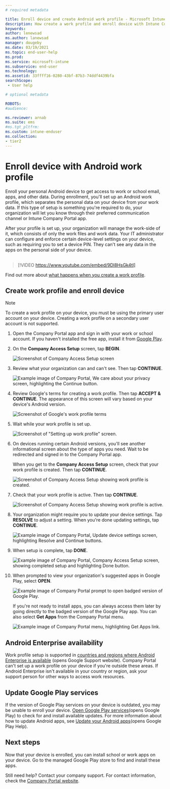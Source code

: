```yaml
---
# required metadata

title: Enroll device and create Android work profile - Microsoft Intune | Microsoft Docs
description: How create a work profile and enroll device with Intune Company Portal.
keywords:
author: lenewsad
ms.author: lanewsad
manager: dougeby
ms.date: 03/19/2021  
ms.topic: end-user-help
ms.prod:
ms.service: microsoft-intune
ms.subservice: end-user
ms.technology:
ms.assetid: 33ffff16-0280-43bf-87b3-74ddf4439bfa
searchScope:
 - User help

# optional metadata

ROBOTS:  
#audience:

ms.reviewer: arnab
ms.suite: ems
#ms.tgt_pltfrm:
ms.custom: intune-enduser
ms.collection:
- tier2
---
```



# Enroll device with Android work profile

Enroll your personal Android device to get access to work or school email, apps, and other data. During enrollment, you'll set up an Android work profile, which separates the personal data on your device from your work data. If this type of setup is something you're required to do, your organization will let you know through their preferred communication channel or Intune Company Portal app. 

After your profile is set up, your organization will manage the work-side of it, which consists of only the work files and work data. Your IT administrator can configure and enforce certain device-level settings on your device, such as requiring you to set a device PIN. They can't see any data in the apps on the personal side of your device.  
</br>
> [!VIDEO https://www.youtube.com/embed/9Dl8HsGk4tI]

Find out more about [what happens when you create a work profile](what-happens-when-you-create-a-work-profile-android.md).

## Create work profile and enroll device

> [!NOTE]
> To create a work profile on your device, you must be using the primary user account on your device. Creating a work profile on a secondary user account is not supported. 

1. Open the Company Portal app and sign in with your work or school account. If you haven't installed the free app, install it from [Google Play](https://play.google.com/store/apps/details?id=com.microsoft.windowsintune.companyportal).  

2. On the **Company Access Setup** screen, tap **BEGIN**.  

    ![Screenshot of Company Access Setup screen](./media/access-setup-work-profile-1911.png)  

3. Review what your organization can and can't see. Then tap **CONTINUE**. 

    ![Example image of Company Portal, We care about your privacy screen, highlighting the Continue button.](./media/android-privacy-screen-1911.png)  

4. Review Google's terms for creating a work profile. Then tap **ACCEPT & CONTINUE**. The appearance of this screen will vary based on your device's Android version. 

    ![Screenshot of Google's work profile terms](./media/android-wp-05-1908.png)  

5. Wait while your work profile is set up.  

    ![Screenshot of "Setting up work profile" screen.](./media/android-wp-05a-1908.png)  

6. On devices running certain Android versions, you'll see another informational screen about the type of apps you need. Wait to be redirected and signed in to the Company Portal app.  

    When you get to the **Company Access Setup** screen, check that your work profile is created. Then tap **CONTINUE**.  

    ![Screenshot of Company Access Setup showing work profile is created.](./media/work-profile-complete-1911.png)  

8. Check that your work profile is active. Then tap **CONTINUE**. 

    ![Screenshot of Company Access Setup showing work profile is active.](./media/work-profile-active-1911.png)  

9. Your organization might require you to update your device settings. Tap **RESOLVE** to adjust a setting. When you're done updating settings, tap **CONTINUE**.    

    ![Example image of Company Portal, Update device settings screen, highlighting Resolve and Continue buttons.](./media/resolve-settings-1911.png) 


10. When setup is complete, tap **DONE**.  

    ![Example image of Company Portal, Company Access Setup screen, showing completed setup and highlighting Done button.](./media/work-profile-done-1911.png)  

10. When prompted to view your organization's suggested apps in Google Play, select **OPEN**. 

    ![Example image of Company Portal prompt to open badged version of Google Play.](./media/get-apps-banner-android-2005.png) 

    If you're not ready to install apps, you can always access them later by going directly to the badged version of the Google Play app. You can also select **Get Apps** from the Company Portal menu.  

    ![Example image of Company Portal menu, highlighting Get Apps link.](./media/updated-drawer-android-2005.png) 

## Android Enterprise availability 

Work profile setup is supported in [countries and regions where Android Enterprise is available](https://support.google.com/work/android/answer/6270910) (opens Google Support website). Company Portal can't set up a work profile on your device if you're outside these areas. If Android Enterprise isn't available in your country or region, ask your support person for other ways to access work resources.  

## Update Google Play services  

If the version of Google Play services on your device is outdated, you may be unable to enroll your device. [Open Google Play services](https://play.google.com/store/apps/details?id=com.google.android.gms)(opens Google Play) to check for and install available updates. For more information about how to update Android apps, see [Update your Android apps](https://support.google.com/googleplay/answer/113412)(opens Google Play Help). 

## Next steps  

Now that your device is enrolled, you can install school or work apps on your device. Go to the managed Google Play store to find and install these apps. 

Still need help? Contact your company support. For contact information, check the [Company Portal website](https://go.microsoft.com/fwlink/?linkid=2010980).
